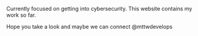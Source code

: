 Currently focused on getting into cybersecurity. This website contains my work so far. 

Hope you take a look and maybe we can connect @mttwdevelops
